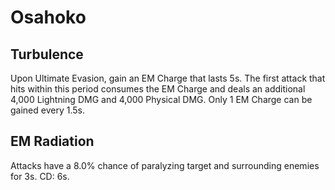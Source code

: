 # Osahoko

## Turbulence

Upon Ultimate Evasion, gain an EM Charge that lasts 5s. The first attack that hits within this period consumes the EM Charge and deals an additional 4,000 Lightning DMG and 4,000 Physical DMG. Only 1 EM Charge can be gained every 1.5s.

## EM Radiation

Attacks have a 8.0% chance of paralyzing target and surrounding enemies for 3s. CD: 6s.